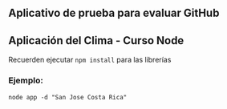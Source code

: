 ## Aplicativo de prueba para evaluar GitHub

## Aplicación del Clima - Curso Node

Recuerden ejecutar ```npm install``` para las librerías


### Ejemplo:
```
node app -d "San Jose Costa Rica"
```